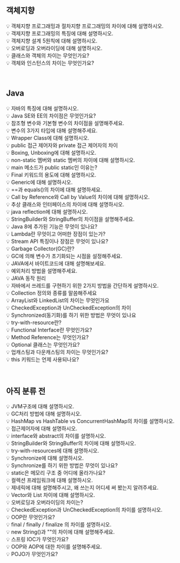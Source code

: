 
## 객체지향
💡 객체지향 프로그래밍과 절차지향 프로그래밍의 차이에 대해 설명하시오.    
💡 객제지향 프로그래밍의 특징에 대해 설명하시오.    
💡 객체지향 설계 5원칙에 대해 설명하시오.    
💡 오버로딩과 오버라이딩에 대해 설명하시오.    
💡 클래스와 객체의 차이는 무엇인가요?    
💡 객체와 인스턴스의 차이는 무엇인가요?    

</br>

## Java    
💡 자바의 특징에 대해 설명하시오.    
💡 Java SE와 EE의 차이점은 무엇인가요?    
💡 참조형 변수와 기본형 변수의 차이점을 설명해주세요.    
💡 변수의 3가지 타입에 대해 설명해주세요.    
💡 Wrapper Class에 대해 설명하시오.    
💡 public 접근 제어자와 private 접근 제어자의 차이    
💡 Boxing, Unboxing에 대해 설명하시오.    
💡 non-static 멤버와 static 멤버의 차이에 대해 설명하시오.    
💡 main 메소드가 public static인 이유는?    
💡 Final 키워드의 용도에 대해 설명하시오.    
💡 Generic에 대해 설명하시오.    
💡 ==과 equals()의 차이에 대해 설명하세요.    
💡 Call by Reference와 Call by Value의 차이에 대해 설명하시오.    
💡 추상 클래스와 인터페이스의 차이에 대해 설명하시오.    
💡 java reflection에 대해 설명하시오.    
💡 StringBuilder와 StringBuffer의 차이점을 설명해주세요.    
💡 Java 8에 추가된 기능은 무엇이 있나요?    
💡 Lambda란 무엇이고 어떠한 장점이 있는가?    
💡 Stream API 특징이나 장점은 무엇이 있나요?    
💡 Garbage Collector(GC)란?    
💡 GC에 의해 변수가 초기화되는 시점을 설정해주세요.    
💡 JAVA에서 바이트코드에 대해 설명해보세요.    
💡 예외처리 방법을 설명해주세요.    
💡 JAVA 동작 원리    
💡 자바에서 쓰레드를 구현하기 위한 2가지 방법을 간단하게 설명하시오.    
💡 Collection 정의와 종류를 말씀해주세요    
💡 ArrayList와 LinkedList의 차이는 무엇인가요    
💡 CheckedException과 UnCheckedException의 차이    
💡 Synchronized(동기화)를 하기 위한 방법은 무엇이 있나요    
💡 try-with-resource란?    
💡 Functional Interface란 무엇인가요?    
💡 Method Reference는 무엇인가요?      
💡 Optional 클래스는 무엇인가요?    
💡 업캐스팅과 다운캐스팅의 차이는 무엇인가요?   
💡 this 키워드는 언제 사용되나요?  


</br>

## 아직 분류 전  
💡 JVM구조에 대해 설명하시오.             
💡 GC처리 방법에 대해 설명하시오.             
💡 HashMap vs HashTable vs ConcurrentHashMap의 차이를 설명하시오.             
💡 접근제어자에 대해 설명하시오.             
💡 interface와 abstract의 차이를 설명하시오.             
💡 StringBuilder와 StringBuffer의 차이에 대해 설명하시오.             
💡 try-with-resources에 대해 설명하시오.             
💡 Synchronize에 대해 설명하시오.             
💡 Synchronize를 하기 위한 방법은 무엇이 있나요?             
💡 static은 메모리 구조 중 어디에 올라가나요?             
💡 컬렉션 프레임워크에 대해 설명하시오.             
💡 제네릭에 대해 설명해주시고, 왜 쓰는지 어디세 써 봤는지 알려주세요.             
💡 Vector와 List 차이에 대해 설명하시오.             
💡 오버로딩과 오버라이딩의 차이는?             
💡 CheckedException과 UnCheckedException의 차이를 설명하시오.             
💡 OOP란 무엇인가요?             
💡 final / finally / finalize 의 차이를 설명하시오.             
💡 new String()과 ""의 차이에 대해 설명해주세요.             
💡 스프링 IOC가 무엇인가요?             
💡 OOP와 AOP에 대한 차이를 설명해주세요.             
💡 POJO가 무엇인가요?             
